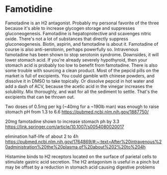 # Famotidine
Famotadine is an H2 antagonist. Probably my personal favorite of the three because it's able to increase glycogen storage and suppresses gluconeogenesis. Famotadine is hepatoprotective and scavenges nitric oxide. There's not a lot of substances that directly suppress gluconeogenesis. Biotin, aspirin, and famotadine is about it. Famotadine of course is also anti-serotonin, perhaps powerfully so. Intravenous famotadine has been shown to stop serotonin syndrome. Downsides, it will lower stomach acid. If you're already severely hypothyroid, then your stomach acid is probably too low to benefit from famotadine. There is also some trouble with sourcing a clean product. Most of the pepcid pills on the market is full of excipients. You could gamble with chinese powders, and dissolve it in DMSO to take topically. Or dissolve pepcid in hot water and add a dash of ACV, because the acetic acid in the vinegar increases the solubility. Mix thoroughly, and wait for all the sediment to settle. That's the excipients that can be thrown out.

Two doses of 0.5mg per kg (~40mg for a ~190lb man) was enough to raise stomach pH from 1.3 to 6.6 https://pubmed.ncbi.nlm.nih.gov/1887750/

20mg famotadine shown to increase stomach ph by 3.3 https://link.springer.com/article/10.1007/s0054080020017

elimination half-life of about 2 to 4h https://pubmed.ncbi.nlm.nih.gov/1764869/#:~:text=After%20intravenous%20administration%20the%20plasma,of%20about%202%20to%204h

Histamine binds to H2 receptors located on the surface of parietal cells to stimulate gastric acid secretion. The H2 antagonism is useful in a pinch but may be offset by a reduction in stomach acid causing digestive problems